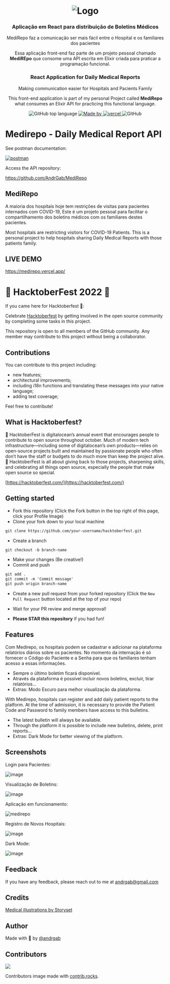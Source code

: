 <h1 align="center">
  <img alt="Logo" src="https://user-images.githubusercontent.com/57791712/119592166-52709080-bdae-11eb-8bfe-f9b0a68f4950.png">
</h1>

<h3 align="center">
  Aplicação em React para distribuição de Boletins Médicos
</h3>
<p align="center">MediRepo faz a comunicação ser mais fácil entre o Hospital e os familiares dos pacientes</p>
<p align="center">Essa aplicação front-end faz parte de um projeto pessoal chamado <b>MediREpo</b> que consome uma API escrita em Elixir criada para praticar a programação funcional.</p>

<h3 align="center">
  React Application for Daily Medical Reports
</h3>
<p align="center">Making communication easier for Hospitals and Pacients Family</p>
<p align="center">This front-end application is part of my personal Project called <b>MediRepo</b> what consumes an Elixir API for practicing this functional language.</p>

<p align="center">
  <img alt="GitHub top language" src="https://img.shields.io/github/languages/top/Andrgab/medirepoWeb?color=6485e3&logo=React">

  <a href="https://www.linkedin.com/in/andrgab/" target="_blank" rel="noopener noreferrer">
    <img alt="Made by" src="https://img.shields.io/badge/made%20by-Andre%20Gabriel-ff69b4?logo=linkedin">
  </a>
  
  <a href="https://img.shields.io/github/deployments/andrgab/medirepoWeb/Production?label=Vercel&logo=Vercel" target="_blank" rel="noopener noreferrer">
    <img alt="vercel" src="https://img.shields.io/github/deployments/andrgab/medirepoWeb/Production?label=Vercel&logo=Vercel">
  </a>
  
  <img alt="GitHub" src="https://img.shields.io/github/license/Andrgab/medirepoWeb?color=ff69b4">
</p>

# Medirepo - Daily Medical Report API

See postman documentation:

[![postman](https://img.shields.io/badge/documentation%20in-postman-orange?logo=postman)](https://documenter.getpostman.com/view/15643514/TzzBpFsL)

Access the API repository:

<a href="https://github.com/AndrGab/MediRepo" target="_blank" rel="noopener noreferrer">
https://github.com/AndrGab/MediRepo
  </a>

## MediRepo

A maioria dos hospitais hoje tem restrições de visitas para pacientes internados com COVID-19,
Este é um projeto pessoal para facilitar o compartilhamento dos boletins médicos com os familiares
destes pacientes.

Most hospitals are restricting visitors for COVID-19 Patients.
This is a personal project to help hospitals sharing Daily Medical Reports with those patients family.

## LIVE DEMO

<a href="https://medirepo.vercel.app/" target="_blank" rel="noopener noreferrer">
    https://medirepo.vercel.app/
  </a>
  
# 🎃 HacktoberFest 2022 🎃

If you came here for Hacktoberfest 🦇️:

Celebrate [Hacktoberfest](https://hacktoberfest.com/) by getting involved in the open source community by completing some tasks in this project.

This repository is open to all members of the GitHub community. Any member may contribute to this project without being a collaborator.

## Contributions

You can contribute to this project including:

- new features;
- architectural improvements;
- including i18n functions and translating these messages into your native language;
- adding test coverage;

Feel free to contribute!

## What is Hacktoberfest?

🎃 HacktoberFest is digitalocean’s annual event that encourages people to contribute to open source throughout october. Much of modern tech infrastructure—including some of digitalocean’s own products—relies on open-source projects built and maintained by passionate people who often don’t have the staff or budgets to do much more than keep the project alive. 🎃 HacktoberFest is all about giving back to those projects, sharpening skills, and celebrating all things open source, especially the people that make open source so special.

[https://hacktoberfest.com/](https://hacktoberfest.com/)

## Getting started

- Fork this repository (Click the Fork button in the top right of this page, click your Profile Image)
- Clone your fork down to your local machine

```markdown
git clone https://github.com/your-username/hacktoberfest.git
```

- Create a branch

```markdown
git checkout -b branch-name
```

- Make your changes (Be creative!)
- Commit and push

```markdown
git add .
git commit -m 'Commit message'
git push origin branch-name
```

- Create a new pull request from your forked repository (Click the `New Pull Request` button located at the top of your repo)
- Wait for your PR review and merge approval!

- **Please STAR this repository** if you had fun!

## Features

Com Medirepo, os hospitais podem se cadastrar e adicionar na plataforma relatórios diários sobre os pacientes.
No momento da internação é só fornecer o Código do Paciente e a Senha para que os familiares tenham acesso a essas informações.

- Sempre o último boletim ficará disponível.
- Através da plataforma é possível incluir novos boletins, excluir, tirar relatórios...
- Extras: Modo Escuro para melhor visualização da plataforma.

With Medirepo, hospitals can register and add daily patient reports to the platform.
At the time of admission, it is necessary to provide the Patient Code and Password to family members have access to this bulletins.

- The latest bulletin will always be available.
- Through the platform it is possible to include new bulletins, delete, print reports...
- Extras: Dark Mode for better viewing of the platform.

## Screenshots

Login para Pacientes:

![image](https://user-images.githubusercontent.com/57791712/127754661-4279dcd2-8252-45ac-adea-3684f0e28972.png)

Visualização de Boletins:

![image](https://user-images.githubusercontent.com/57791712/127754690-51a1033e-eb33-4c91-8ea2-08270263678a.png)

Aplicação em funcionamento:

![medirepo](https://user-images.githubusercontent.com/57791712/127754803-54cae4a3-7161-4fe6-989c-c4d6f962ec25.gif)

Registro de Novos Hospitais:

![image](https://user-images.githubusercontent.com/57791712/127754708-11d59452-8848-4e54-92cc-b3c18ff9e7d5.png)

Dark Mode:

![image](https://user-images.githubusercontent.com/57791712/127754886-bd8a0c29-ba86-4988-a139-fd13ba1ac602.png)

## Feedback

If you have any feedback, please reach out to me at andrgab@gmail.com

## Credits

<a href="https://storyset.com/medical">Medical illustrations by Storyset</a>

## Author

Made with :purple_heart: by [@andrgab](https://www.github.com/andrgab)

## Contributors

<a href="https://github.com/andrgab/medirepo/graphs/contributors">
  <img src="https://contrib.rocks/image?repo=andrgab/medirepo" />
</a>

Contributors image made with [contrib.rocks](https://contrib.rocks).
